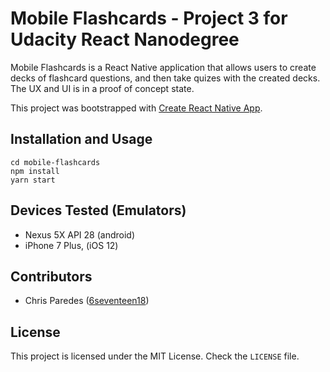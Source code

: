 # Mobile Flashcards - Project 3 for Udacity React Nanodegree

Mobile Flashcards is a React Native application that allows users to create decks of
flashcard questions, and then take quizes with the created decks. The UX and UI is in
a proof of concept state.

This project was bootstrapped with [Create React Native App](https://github.com/react-community/create-react-native-app).

## Installation and Usage

```
cd mobile-flashcards
npm install
yarn start
```

## Devices Tested (Emulators)
- Nexus 5X API 28 (android)
- iPhone 7 Plus, (iOS 12)

## Contributors

* Chris Paredes ([6seventeen18](https://github.com/6seventeen18))


## License

This project is licensed under the MIT License. Check the `LICENSE` file.
